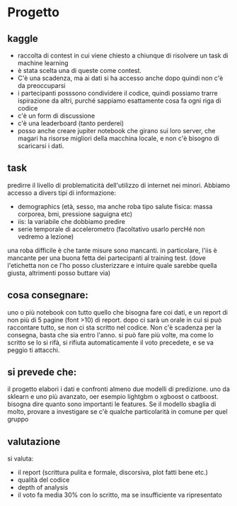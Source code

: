 # Progetto 

## kaggle
* raccolta di contest in cui viene chiesto a chiunque di risolvere un task di machine learning
* è stata scelta una di queste come contest.
* C'è una scadenza, ma ai dati si ha accesso anche dopo quindi non c'è da preoccuparsi
* i partecipanti posssono condividere il codice, quindi possiamo trarre ispirazione da altri, purché sappiamo esattamente cosa fa ogni riga di codice
* c'è un form di discussione
* c'è una leaderboard (tanto perderei)
* posso anche creare jupiter notebook che girano sui loro server, che magari ha risorse migliori della macchina locale, e non c'è bisogno di scaricarsi i dati.

## task
predirre il livello di problematicità dell'utilizzo di internet nei minori.
Abbiamo accesso a divers tipi di informazione:
* demographics (età, sesso, ma anche roba tipo salute fisica: massa corporea, bmi, pressione saguigna etc)
* iis: la variabile che dobbiamo predire
* serie temporale di accelerometro (facoltativo usarlo percHé non vedremo a lezione)

una roba difficile è che tante misure sono mancanti. in particolare, l'iis è mancante per una buona fetta dei partecipanti al training test.
(dove l'etichetta non ce l'ho posso clusterizzare e intuire quale sarebbe quella giusta, altrimenti posso buttare via)

## cosa consegnare:
uno o più notebook con tutto quello che bisogna fare coi dati, e un report di non più di 5 pagine (font >10) di report. dopo ci sarà un orale in cui si può raccontare tutto, se non ci sta scritto nel codice.
Non c'è scadenza per la consegna, basta che sia entro l'anno. si può fare più volte, ma come lo scritto se lo si rifà, si rifiuta automaticamente il voto precedete, e se va peggio ti attacchi.

## si prevede che:
il progetto elabori i dati e confronti almeno due modelli di predizione. uno da sklearn e uno più avanzato, oer esempio lightgbm o xgboost o catboost.
bisogna dire quanto sono importanti le features. 
Se il modello sbaglia di molto, provare a investigare se c'è qualche particolarità in comune per quel gruppo

## valutazione
si valuta:
* il report (scrittura pulita e formale, discorsiva, plot fatti bene etc.)
* qualità del codice
* depth of analysis
* il voto fa media 30% con lo scritto, ma se insufficiente va ripresentato